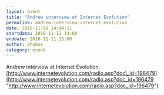 ```yaml
---
layout: event
title: "Andrew interview at Internet Evolution"
permalink: andrew-interview-internet-evolution
date: 2010-11-09 14:44:11
startdate: 2010-11-11 14:00
enddate: 2010-11-11 15:00
author: phobos
category: event
---
```


Andrew interview at Internet Evolution, [http://www.internetevolution.com/radio.asp?doc\_id=196479](http://www.internetevolution.com/radio.asp?doc_id=196479 "http://www.internetevolution.com/radio.asp?doc_id=196479")
